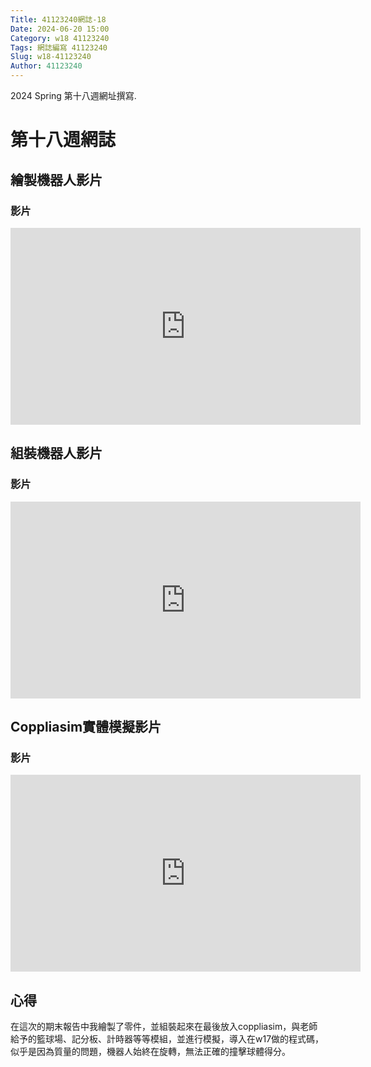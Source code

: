 ```yaml
---
Title: 41123240網誌-18
Date: 2024-06-20 15:00
Category: w18 41123240
Tags: 網誌編寫 41123240
Slug: w18-41123240
Author: 41123240
---
```


2024 Spring 第十八週網址撰寫.

<!-- PELICAN_END_SUMMARY -->

# 第十八週網誌

## 繪製機器人影片

### 影片

<iframe width="560" height="315" src="https://www.youtube.com/embed/gQU3MbBJ_EU?si=cB9ZyjgfDNMWjh21" title="YouTube video player" frameborder="0" allow="accelerometer; autoplay; clipboard-write; encrypted-media; gyroscope; picture-in-picture; web-share" referrerpolicy="strict-origin-when-cross-origin" allowfullscreen></iframe>

## 組裝機器人影片

### 影片

<iframe width="560" height="315" src="https://www.youtube.com/embed/t98OFHO6aFE?si=nm8DsjiLFLW2PeDV" title="YouTube video player" frameborder="0" allow="accelerometer; autoplay; clipboard-write; encrypted-media; gyroscope; picture-in-picture; web-share" referrerpolicy="strict-origin-when-cross-origin" allowfullscreen></iframe>

## Coppliasim實體模擬影片

### 影片

<iframe width="560" height="315" src="https://www.youtube.com/embed/3XAOAm7eFkM?si=CNoc8iUWv2Tvrn7D" title="YouTube video player" frameborder="0" allow="accelerometer; autoplay; clipboard-write; encrypted-media; gyroscope; picture-in-picture; web-share" referrerpolicy="strict-origin-when-cross-origin" allowfullscreen></iframe>

## 心得
在這次的期末報告中我繪製了零件，並組裝起來在最後放入coppliasim，與老師給予的籃球場、記分板、計時器等等模組，並進行模擬，導入在w17做的程式碼，似乎是因為質量的問題，機器人始終在旋轉，無法正確的撞擊球體得分。